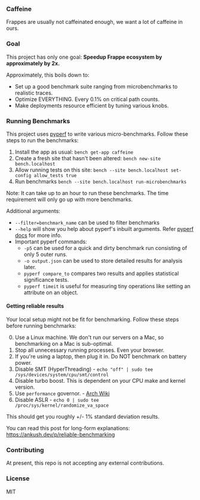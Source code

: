 ### Caffeine

Frappes are usually not caffeinated enough, we want a lot of caffeine in ours.

### Goal

This project has only one goal: **Speedup Frappe ecosystem by approximately by 2x.**

Approximately, this boils down to:
- Set up a good benchmark suite ranging from microbenchmarks to realistic traces.
- Optimize EVERYTHING. Every 0.1% on critical path counts.
- Make deployments resource efficient by tuning various knobs.

### Running Benchmarks

This project uses [pyperf](https://pyperf.readthedocs.io/) to write various micro-benchmarks. Follow these steps to run the benchmarks:
1. Install the app as usual: `bench get-app caffeine`
3. Create a fresh site that hasn't been altered: `bench new-site bench.localhost`
4. Allow running tests on this site: `bench --site bench.localhost set-config allow_tests true`
5. Run benchmarks `bench --site bench.localhost run-microbenchmarks`

Note: It can take up to an hour to run these benchmarks. The time requirement will only go up with more benchmarks.

Additional arguments:
- `--filter=benchmark_name` can be used to filter benchmarks
- `--help` will show you help about pyperf's inbuilt arguments. Refer [pyperf docs](https://pyperf.readthedocs.io/en/latest/runner.html) for more info.
- Important pyperf commands:
   - `-p5` can be used for a quick and dirty benchmark run consisting of only 5 outer runs.
   - `-o output.json` can be used to store detailed results for analysis later.
   - `pyperf compare_to` compares two results and applies statistical significance tests.
   - `pyperf timeit` is useful for measuring tiny operations like setting an attribute on an object.

#### Getting reliable results

Your local setup might not be fit for benchmarking. Follow these steps before running benchmarks:

0. Use a Linux machine. We don't run our servers on a Mac, so benchmarking on a Mac is sub-optimal. 
1. Stop all unnecessary running processes. Even your browser.
2. If you're using a laptop, then plug it in. Do NOT benchmark on battery power.
3. Disable SMT (HyperThreading) - `echo "off" | sudo tee /sys/devices/system/cpu/smt/control`
4. Disable turbo boost. This is dependent on your CPU make and kernel version.
5. Use `performance` governor. - [Arch Wiki](https://wiki.archlinux.org/title/CPU_frequency_scaling) 
6. Disable ASLR - `echo 0 | sudo tee /proc/sys/kernel/randomize_va_space`

This should get you roughly +/- 1% standard deviation results. 

You can read this post for long-form explanations: https://ankush.dev/p/reliable-benchmarking 

### Contributing

At present, this repo is not accepting any external contributions.

### License

MIT
